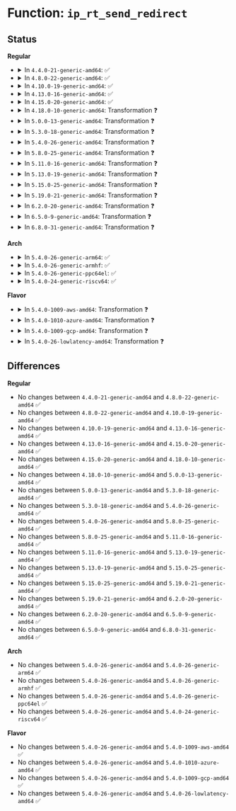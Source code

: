 # Function: <code>ip_rt_send_redirect</code>

## Status
<b>Regular</b>
<ul>
<li>
<details>
<summary>In <code>4.4.0-21-generic-amd64</code>: ✅</summary>

```c
void ip_rt_send_redirect(struct sk_buff * skb)
```

```json
{
  "name": "ip_rt_send_redirect",
  "collision_type": "Unique Global",
  "inline_type": "No",
  "funcs": [
    {
      "addr": 18446744071586543024,
      "name": "ip_rt_send_redirect",
      "external": true,
      "loc": "net/ipv4/route.c:835",
      "file": "net/ipv4/route.c",
      "inline": "seen, unknown",
      "caller_inline": [],
      "caller_func": [
        "net/ipv4/ip_forward.c:ip_forward"
      ]
    }
  ],
  "symbols": [
    {
      "addr": 18446744071586543024,
      "name": "ip_rt_send_redirect",
      "section": ".text",
      "bind": "STB_GLOBAL",
      "size": 614
    }
  ]
}
```
</details>
</li>
<li>
<details>
<summary>In <code>4.8.0-22-generic-amd64</code>: ✅</summary>

```c
void ip_rt_send_redirect(struct sk_buff * skb)
```

```json
{
  "name": "ip_rt_send_redirect",
  "collision_type": "Unique Global",
  "inline_type": "No",
  "funcs": [
    {
      "addr": 18446744071586986064,
      "name": "ip_rt_send_redirect",
      "external": true,
      "loc": "net/ipv4/route.c:841",
      "file": "net/ipv4/route.c",
      "inline": "seen, unknown",
      "caller_inline": [],
      "caller_func": [
        "net/ipv4/ip_forward.c:ip_forward"
      ]
    }
  ],
  "symbols": [
    {
      "addr": 18446744071586986064,
      "name": "ip_rt_send_redirect",
      "section": ".text",
      "bind": "STB_GLOBAL",
      "size": 613
    }
  ]
}
```
</details>
</li>
<li>
<details>
<summary>In <code>4.10.0-19-generic-amd64</code>: ✅</summary>

```c
void ip_rt_send_redirect(struct sk_buff * skb)
```

```json
{
  "name": "ip_rt_send_redirect",
  "collision_type": "Unique Global",
  "inline_type": "No",
  "funcs": [
    {
      "addr": 18446744071587181424,
      "name": "ip_rt_send_redirect",
      "external": true,
      "loc": "net/ipv4/route.c:847",
      "file": "net/ipv4/route.c",
      "inline": "seen, unknown",
      "caller_inline": [],
      "caller_func": [
        "net/ipv4/ip_forward.c:ip_forward"
      ]
    }
  ],
  "symbols": [
    {
      "addr": 18446744071587181424,
      "name": "ip_rt_send_redirect",
      "section": ".text",
      "bind": "STB_GLOBAL",
      "size": 613
    }
  ]
}
```
</details>
</li>
<li>
<details>
<summary>In <code>4.13.0-16-generic-amd64</code>: ✅</summary>

```c
void ip_rt_send_redirect(struct sk_buff * skb)
```

```json
{
  "name": "ip_rt_send_redirect",
  "collision_type": "Unique Global",
  "inline_type": "No",
  "funcs": [
    {
      "addr": 18446744071587303344,
      "name": "ip_rt_send_redirect",
      "external": true,
      "loc": "net/ipv4/route.c:865",
      "file": "net/ipv4/route.c",
      "inline": "seen, unknown",
      "caller_inline": [],
      "caller_func": [
        "net/ipv4/ip_forward.c:ip_forward"
      ]
    }
  ],
  "symbols": [
    {
      "addr": 18446744071587303344,
      "name": "ip_rt_send_redirect",
      "section": ".text",
      "bind": "STB_GLOBAL",
      "size": 637
    }
  ]
}
```
</details>
</li>
<li>
<details>
<summary>In <code>4.15.0-20-generic-amd64</code>: ✅</summary>

```c
void ip_rt_send_redirect(struct sk_buff * skb)
```

```json
{
  "name": "ip_rt_send_redirect",
  "collision_type": "Unique Global",
  "inline_type": "No",
  "funcs": [
    {
      "addr": 18446744071587825040,
      "name": "ip_rt_send_redirect",
      "external": true,
      "loc": "net/ipv4/route.c:872",
      "file": "net/ipv4/route.c",
      "inline": "seen, unknown",
      "caller_inline": [],
      "caller_func": [
        "net/ipv4/ip_forward.c:ip_forward"
      ]
    }
  ],
  "symbols": [
    {
      "addr": 18446744071587825040,
      "name": "ip_rt_send_redirect",
      "section": ".text",
      "bind": "STB_GLOBAL",
      "size": 637
    }
  ]
}
```
</details>
</li>
<li>
<details>
<summary>In <code>4.18.0-10-generic-amd64</code>: Transformation ❓</summary>

```c
void ip_rt_send_redirect(struct sk_buff * skb)
```

```json
{
  "name": "ip_rt_send_redirect",
  "collision_type": "Unique Global",
  "inline_type": "No",
  "funcs": [
    {
      "addr": 0,
      "name": "ip_rt_send_redirect",
      "external": true,
      "loc": "net/ipv4/route.c:860",
      "file": "net/ipv4/route.c",
      "inline": "seen, unknown",
      "caller_inline": [],
      "caller_func": [
        "net/ipv4/ip_forward.c:ip_forward"
      ]
    }
  ],
  "symbols": [
    {
      "addr": 18446744071588181714,
      "name": "ip_rt_send_redirect.cold.63",
      "section": ".text",
      "bind": "STB_LOCAL",
      "size": 73
    },
    {
      "addr": 18446744071588166944,
      "name": "ip_rt_send_redirect",
      "section": ".text",
      "bind": "STB_GLOBAL",
      "size": 557
    }
  ]
}
```
</details>
</li>
<li>
<details>
<summary>In <code>5.0.0-13-generic-amd64</code>: Transformation ❓</summary>

```c
void ip_rt_send_redirect(struct sk_buff * skb)
```

```json
{
  "name": "ip_rt_send_redirect",
  "collision_type": "Unique Global",
  "inline_type": "No",
  "funcs": [
    {
      "addr": 0,
      "name": "ip_rt_send_redirect",
      "external": true,
      "loc": "net/ipv4/route.c:860",
      "file": "net/ipv4/route.c",
      "inline": "seen, unknown",
      "caller_inline": [],
      "caller_func": [
        "net/ipv4/ip_forward.c:ip_forward"
      ]
    }
  ],
  "symbols": [
    {
      "addr": 18446744071588365698,
      "name": "ip_rt_send_redirect.cold.66",
      "section": ".text",
      "bind": "STB_LOCAL",
      "size": 73
    },
    {
      "addr": 18446744071588350976,
      "name": "ip_rt_send_redirect",
      "section": ".text",
      "bind": "STB_GLOBAL",
      "size": 574
    }
  ]
}
```
</details>
</li>
<li>
<details>
<summary>In <code>5.3.0-18-generic-amd64</code>: Transformation ❓</summary>

```c
void ip_rt_send_redirect(struct sk_buff * skb)
```

```json
{
  "name": "ip_rt_send_redirect",
  "collision_type": "Unique Global",
  "inline_type": "No",
  "funcs": [
    {
      "addr": 0,
      "name": "ip_rt_send_redirect",
      "external": true,
      "loc": "net/ipv4/route.c:869",
      "file": "net/ipv4/route.c",
      "inline": "seen, unknown",
      "caller_inline": [],
      "caller_func": [
        "net/ipv4/ip_forward.c:ip_forward"
      ]
    }
  ],
  "symbols": [
    {
      "addr": 18446744071588768333,
      "name": "ip_rt_send_redirect.cold",
      "section": ".text",
      "bind": "STB_LOCAL",
      "size": 75
    },
    {
      "addr": 18446744071588754160,
      "name": "ip_rt_send_redirect",
      "section": ".text",
      "bind": "STB_GLOBAL",
      "size": 593
    }
  ]
}
```
</details>
</li>
<li>
<details>
<summary>In <code>5.4.0-26-generic-amd64</code>: Transformation ❓</summary>

```c
void ip_rt_send_redirect(struct sk_buff * skb)
```

```json
{
  "name": "ip_rt_send_redirect",
  "collision_type": "Unique Global",
  "inline_type": "No",
  "funcs": [
    {
      "addr": 0,
      "name": "ip_rt_send_redirect",
      "external": true,
      "loc": "net/ipv4/route.c:871",
      "file": "net/ipv4/route.c",
      "inline": "seen, unknown",
      "caller_inline": [],
      "caller_func": [
        "net/ipv4/ip_forward.c:ip_forward"
      ]
    }
  ],
  "symbols": [
    {
      "addr": 18446744071588992018,
      "name": "ip_rt_send_redirect.cold",
      "section": ".text",
      "bind": "STB_LOCAL",
      "size": 75
    },
    {
      "addr": 18446744071588977776,
      "name": "ip_rt_send_redirect",
      "section": ".text",
      "bind": "STB_GLOBAL",
      "size": 598
    }
  ]
}
```
</details>
</li>
<li>
<details>
<summary>In <code>5.8.0-25-generic-amd64</code>: Transformation ❓</summary>

```c
void ip_rt_send_redirect(struct sk_buff * skb)
```

```json
{
  "name": "ip_rt_send_redirect",
  "collision_type": "Unique Global",
  "inline_type": "No",
  "funcs": [
    {
      "addr": 0,
      "name": "ip_rt_send_redirect",
      "external": true,
      "loc": "net/ipv4/route.c:872",
      "file": "net/ipv4/route.c",
      "inline": "seen, unknown",
      "caller_inline": [],
      "caller_func": [
        "net/ipv4/ip_forward.c:ip_forward"
      ]
    }
  ],
  "symbols": [
    {
      "addr": 18446744071589949899,
      "name": "ip_rt_send_redirect.cold",
      "section": ".text",
      "bind": "STB_LOCAL",
      "size": 74
    },
    {
      "addr": 18446744071589938032,
      "name": "ip_rt_send_redirect",
      "section": ".text",
      "bind": "STB_GLOBAL",
      "size": 577
    }
  ]
}
```
</details>
</li>
<li>
<details>
<summary>In <code>5.11.0-16-generic-amd64</code>: Transformation ❓</summary>

```c
void ip_rt_send_redirect(struct sk_buff * skb)
```

```json
{
  "name": "ip_rt_send_redirect",
  "collision_type": "Unique Global",
  "inline_type": "No",
  "funcs": [
    {
      "addr": 0,
      "name": "ip_rt_send_redirect",
      "external": true,
      "loc": "net/ipv4/route.c:872",
      "file": "net/ipv4/route.c",
      "inline": "seen, unknown",
      "caller_inline": [],
      "caller_func": [
        "net/ipv4/ip_forward.c:ip_forward"
      ]
    }
  ],
  "symbols": [
    {
      "addr": 18446744071591634083,
      "name": "ip_rt_send_redirect.cold",
      "section": ".text",
      "bind": "STB_LOCAL",
      "size": 74
    },
    {
      "addr": 18446744071589978928,
      "name": "ip_rt_send_redirect",
      "section": ".text",
      "bind": "STB_GLOBAL",
      "size": 591
    }
  ]
}
```
</details>
</li>
<li>
<details>
<summary>In <code>5.13.0-19-generic-amd64</code>: Transformation ❓</summary>

```c
void ip_rt_send_redirect(struct sk_buff * skb)
```

```json
{
  "name": "ip_rt_send_redirect",
  "collision_type": "Unique Global",
  "inline_type": "No",
  "funcs": [
    {
      "addr": 0,
      "name": "ip_rt_send_redirect",
      "external": true,
      "loc": "net/ipv4/route.c:856",
      "file": "net/ipv4/route.c",
      "inline": "seen, unknown",
      "caller_inline": [],
      "caller_func": [
        "net/ipv4/ip_forward.c:ip_forward"
      ]
    }
  ],
  "symbols": [
    {
      "addr": 18446744071591577484,
      "name": "ip_rt_send_redirect.cold",
      "section": ".text",
      "bind": "STB_LOCAL",
      "size": 75
    },
    {
      "addr": 18446744071589892752,
      "name": "ip_rt_send_redirect",
      "section": ".text",
      "bind": "STB_GLOBAL",
      "size": 602
    }
  ]
}
```
</details>
</li>
<li>
<details>
<summary>In <code>5.15.0-25-generic-amd64</code>: Transformation ❓</summary>

```c
void ip_rt_send_redirect(struct sk_buff * skb)
```

```json
{
  "name": "ip_rt_send_redirect",
  "collision_type": "Unique Global",
  "inline_type": "No",
  "funcs": [
    {
      "addr": 0,
      "name": "ip_rt_send_redirect",
      "external": true,
      "loc": "net/ipv4/route.c:871",
      "file": "net/ipv4/route.c",
      "inline": "seen, unknown",
      "caller_inline": [],
      "caller_func": [
        "net/ipv4/ip_forward.c:ip_forward"
      ]
    }
  ],
  "symbols": [
    {
      "addr": 18446744071592713834,
      "name": "ip_rt_send_redirect.cold",
      "section": ".text",
      "bind": "STB_LOCAL",
      "size": 112
    },
    {
      "addr": 18446744071590657472,
      "name": "ip_rt_send_redirect",
      "section": ".text",
      "bind": "STB_GLOBAL",
      "size": 618
    }
  ]
}
```
</details>
</li>
<li>
<details>
<summary>In <code>5.19.0-21-generic-amd64</code>: Transformation ❓</summary>

```c
void ip_rt_send_redirect(struct sk_buff * skb)
```

```json
{
  "name": "ip_rt_send_redirect",
  "collision_type": "Unique Global",
  "inline_type": "No",
  "funcs": [
    {
      "addr": 0,
      "name": "ip_rt_send_redirect",
      "external": true,
      "loc": "net/ipv4/route.c:874",
      "file": "net/ipv4/route.c",
      "inline": "seen, unknown",
      "caller_inline": [],
      "caller_func": [
        "net/ipv4/ip_forward.c:ip_forward"
      ]
    }
  ],
  "symbols": [
    {
      "addr": 18446744071594599858,
      "name": "ip_rt_send_redirect.cold",
      "section": ".text",
      "bind": "STB_LOCAL",
      "size": 114
    },
    {
      "addr": 18446744071592282368,
      "name": "ip_rt_send_redirect",
      "section": ".text",
      "bind": "STB_GLOBAL",
      "size": 676
    }
  ]
}
```
</details>
</li>
<li>
<details>
<summary>In <code>6.2.0-20-generic-amd64</code>: Transformation ❓</summary>

```c
void ip_rt_send_redirect(struct sk_buff * skb)
```

```json
{
  "name": "ip_rt_send_redirect",
  "collision_type": "Unique Global",
  "inline_type": "No",
  "funcs": [
    {
      "addr": 0,
      "name": "ip_rt_send_redirect",
      "external": true,
      "loc": "net/ipv4/route.c:874",
      "file": "net/ipv4/route.c",
      "inline": "seen, unknown",
      "caller_inline": [],
      "caller_func": [
        "net/ipv4/ip_forward.c:ip_forward"
      ]
    }
  ],
  "symbols": [
    {
      "addr": 18446744071596335431,
      "name": "ip_rt_send_redirect.cold",
      "section": ".text",
      "bind": "STB_LOCAL",
      "size": 38
    },
    {
      "addr": 18446744071594117856,
      "name": "ip_rt_send_redirect",
      "section": ".text",
      "bind": "STB_GLOBAL",
      "size": 742
    }
  ]
}
```
</details>
</li>
<li>
<details>
<summary>In <code>6.5.0-9-generic-amd64</code>: Transformation ❓</summary>

```c
void ip_rt_send_redirect(struct sk_buff * skb)
```

```json
{
  "name": "ip_rt_send_redirect",
  "collision_type": "Unique Global",
  "inline_type": "No",
  "funcs": [
    {
      "addr": 0,
      "name": "ip_rt_send_redirect",
      "external": true,
      "loc": "net/ipv4/route.c:874",
      "file": "net/ipv4/route.c",
      "inline": "seen, unknown",
      "caller_inline": [],
      "caller_func": [
        "net/ipv4/ip_forward.c:ip_forward"
      ]
    }
  ],
  "symbols": [
    {
      "addr": 18446744071596865093,
      "name": "ip_rt_send_redirect.cold",
      "section": ".text",
      "bind": "STB_LOCAL",
      "size": 38
    },
    {
      "addr": 18446744071594504848,
      "name": "ip_rt_send_redirect",
      "section": ".text",
      "bind": "STB_GLOBAL",
      "size": 745
    }
  ]
}
```
</details>
</li>
<li>
<details>
<summary>In <code>6.8.0-31-generic-amd64</code>: Transformation ❓</summary>

```c
void ip_rt_send_redirect(struct sk_buff * skb)
```

```json
{
  "name": "ip_rt_send_redirect",
  "collision_type": "Unique Global",
  "inline_type": "No",
  "funcs": [
    {
      "addr": 0,
      "name": "ip_rt_send_redirect",
      "external": true,
      "loc": "net/ipv4/route.c:874",
      "file": "net/ipv4/route.c",
      "inline": "seen, unknown",
      "caller_inline": [],
      "caller_func": [
        "net/ipv4/ip_forward.c:ip_forward"
      ]
    }
  ],
  "symbols": [
    {
      "addr": 18446744071597790210,
      "name": "ip_rt_send_redirect.cold",
      "section": ".text",
      "bind": "STB_LOCAL",
      "size": 38
    },
    {
      "addr": 18446744071595308016,
      "name": "ip_rt_send_redirect",
      "section": ".text",
      "bind": "STB_GLOBAL",
      "size": 745
    }
  ]
}
```
</details>
</li>
</ul>
<b>Arch</b>
<ul>
<li>
<details>
<summary>In <code>5.4.0-26-generic-arm64</code>: ✅</summary>

```c
void ip_rt_send_redirect(struct sk_buff * skb)
```

```json
{
  "name": "ip_rt_send_redirect",
  "collision_type": "Unique Global",
  "inline_type": "No",
  "funcs": [
    {
      "addr": 18446603336502582680,
      "name": "ip_rt_send_redirect",
      "external": true,
      "loc": "net/ipv4/route.c:871",
      "file": "net/ipv4/route.c",
      "inline": "seen, unknown",
      "caller_inline": [],
      "caller_func": [
        "net/ipv4/ip_forward.c:ip_forward"
      ]
    }
  ],
  "symbols": [
    {
      "addr": 18446603336502582680,
      "name": "ip_rt_send_redirect",
      "section": ".text",
      "bind": "STB_GLOBAL",
      "size": 604
    }
  ]
}
```
</details>
</li>
<li>
<details>
<summary>In <code>5.4.0-26-generic-armhf</code>: ✅</summary>

```c
void ip_rt_send_redirect(struct sk_buff * skb)
```

```json
{
  "name": "ip_rt_send_redirect",
  "collision_type": "Unique Global",
  "inline_type": "No",
  "funcs": [
    {
      "addr": 3235288060,
      "name": "ip_rt_send_redirect",
      "external": true,
      "loc": "net/ipv4/route.c:871",
      "file": "net/ipv4/route.c",
      "inline": "seen, unknown",
      "caller_inline": [],
      "caller_func": [
        "net/ipv4/ip_forward.c:ip_forward"
      ]
    }
  ],
  "symbols": [
    {
      "addr": 3235288060,
      "name": "ip_rt_send_redirect",
      "section": ".text",
      "bind": "STB_GLOBAL",
      "size": 624
    }
  ]
}
```
</details>
</li>
<li>
<details>
<summary>In <code>5.4.0-26-generic-ppc64el</code>: ✅</summary>

```c
void ip_rt_send_redirect(struct sk_buff * skb)
```

```json
{
  "name": "ip_rt_send_redirect",
  "collision_type": "Unique Global",
  "inline_type": "No",
  "funcs": [
    {
      "addr": 13835058055296169696,
      "name": "ip_rt_send_redirect",
      "external": true,
      "loc": "net/ipv4/route.c:871",
      "file": "net/ipv4/route.c",
      "inline": "seen, unknown",
      "caller_inline": [],
      "caller_func": [
        "net/ipv4/ip_forward.c:ip_forward"
      ]
    }
  ],
  "symbols": [
    {
      "addr": 13835058055296169696,
      "name": "ip_rt_send_redirect",
      "section": ".text",
      "bind": "STB_GLOBAL",
      "size": 812
    }
  ]
}
```
</details>
</li>
<li>
<details>
<summary>In <code>5.4.0-24-generic-riscv64</code>: ✅</summary>

```c
void ip_rt_send_redirect(struct sk_buff * skb)
```

```json
{
  "name": "ip_rt_send_redirect",
  "collision_type": "Unique Global",
  "inline_type": "No",
  "funcs": [
    {
      "addr": 18446743936278738018,
      "name": "ip_rt_send_redirect",
      "external": true,
      "loc": "net/ipv4/route.c:871",
      "file": "net/ipv4/route.c",
      "inline": "seen, unknown",
      "caller_inline": [],
      "caller_func": [
        "net/ipv4/ip_forward.c:ip_forward"
      ]
    }
  ],
  "symbols": [
    {
      "addr": 18446743936278738018,
      "name": "ip_rt_send_redirect",
      "section": ".text",
      "bind": "STB_GLOBAL",
      "size": 460
    }
  ]
}
```
</details>
</li>
</ul>
<b>Flavor</b>
<ul>
<li>
<details>
<summary>In <code>5.4.0-1009-aws-amd64</code>: Transformation ❓</summary>

```c
void ip_rt_send_redirect(struct sk_buff * skb)
```

```json
{
  "name": "ip_rt_send_redirect",
  "collision_type": "Unique Global",
  "inline_type": "No",
  "funcs": [
    {
      "addr": 0,
      "name": "ip_rt_send_redirect",
      "external": true,
      "loc": "net/ipv4/route.c:871",
      "file": "net/ipv4/route.c",
      "inline": "seen, unknown",
      "caller_inline": [],
      "caller_func": [
        "net/ipv4/ip_forward.c:ip_forward"
      ]
    }
  ],
  "symbols": [
    {
      "addr": 18446744071588598402,
      "name": "ip_rt_send_redirect.cold",
      "section": ".text",
      "bind": "STB_LOCAL",
      "size": 75
    },
    {
      "addr": 18446744071588584160,
      "name": "ip_rt_send_redirect",
      "section": ".text",
      "bind": "STB_GLOBAL",
      "size": 598
    }
  ]
}
```
</details>
</li>
<li>
<details>
<summary>In <code>5.4.0-1010-azure-amd64</code>: Transformation ❓</summary>

```c
void ip_rt_send_redirect(struct sk_buff * skb)
```

```json
{
  "name": "ip_rt_send_redirect",
  "collision_type": "Unique Global",
  "inline_type": "No",
  "funcs": [
    {
      "addr": 0,
      "name": "ip_rt_send_redirect",
      "external": true,
      "loc": "net/ipv4/route.c:871",
      "file": "net/ipv4/route.c",
      "inline": "seen, unknown",
      "caller_inline": [],
      "caller_func": [
        "net/ipv4/ip_forward.c:ip_forward"
      ]
    }
  ],
  "symbols": [
    {
      "addr": 18446744071588310386,
      "name": "ip_rt_send_redirect.cold",
      "section": ".text",
      "bind": "STB_LOCAL",
      "size": 75
    },
    {
      "addr": 18446744071588296144,
      "name": "ip_rt_send_redirect",
      "section": ".text",
      "bind": "STB_GLOBAL",
      "size": 598
    }
  ]
}
```
</details>
</li>
<li>
<details>
<summary>In <code>5.4.0-1009-gcp-amd64</code>: Transformation ❓</summary>

```c
void ip_rt_send_redirect(struct sk_buff * skb)
```

```json
{
  "name": "ip_rt_send_redirect",
  "collision_type": "Unique Global",
  "inline_type": "No",
  "funcs": [
    {
      "addr": 0,
      "name": "ip_rt_send_redirect",
      "external": true,
      "loc": "net/ipv4/route.c:871",
      "file": "net/ipv4/route.c",
      "inline": "seen, unknown",
      "caller_inline": [],
      "caller_func": [
        "net/ipv4/ip_forward.c:ip_forward"
      ]
    }
  ],
  "symbols": [
    {
      "addr": 18446744071589034578,
      "name": "ip_rt_send_redirect.cold",
      "section": ".text",
      "bind": "STB_LOCAL",
      "size": 75
    },
    {
      "addr": 18446744071589020336,
      "name": "ip_rt_send_redirect",
      "section": ".text",
      "bind": "STB_GLOBAL",
      "size": 598
    }
  ]
}
```
</details>
</li>
<li>
<details>
<summary>In <code>5.4.0-26-lowlatency-amd64</code>: Transformation ❓</summary>

```c
void ip_rt_send_redirect(struct sk_buff * skb)
```

```json
{
  "name": "ip_rt_send_redirect",
  "collision_type": "Unique Global",
  "inline_type": "No",
  "funcs": [
    {
      "addr": 0,
      "name": "ip_rt_send_redirect",
      "external": true,
      "loc": "net/ipv4/route.c:871",
      "file": "net/ipv4/route.c",
      "inline": "seen, unknown",
      "caller_inline": [],
      "caller_func": [
        "net/ipv4/ip_forward.c:ip_forward"
      ]
    }
  ],
  "symbols": [
    {
      "addr": 18446744071589073602,
      "name": "ip_rt_send_redirect.cold",
      "section": ".text",
      "bind": "STB_LOCAL",
      "size": 75
    },
    {
      "addr": 18446744071589058992,
      "name": "ip_rt_send_redirect",
      "section": ".text",
      "bind": "STB_GLOBAL",
      "size": 613
    }
  ]
}
```
</details>
</li>
</ul>

## Differences
<b>Regular</b>
<ul>
<li>
No changes between <code>4.4.0-21-generic-amd64</code> and <code>4.8.0-22-generic-amd64</code> ✅
</li>
<li>
No changes between <code>4.8.0-22-generic-amd64</code> and <code>4.10.0-19-generic-amd64</code> ✅
</li>
<li>
No changes between <code>4.10.0-19-generic-amd64</code> and <code>4.13.0-16-generic-amd64</code> ✅
</li>
<li>
No changes between <code>4.13.0-16-generic-amd64</code> and <code>4.15.0-20-generic-amd64</code> ✅
</li>
<li>
No changes between <code>4.15.0-20-generic-amd64</code> and <code>4.18.0-10-generic-amd64</code> ✅
</li>
<li>
No changes between <code>4.18.0-10-generic-amd64</code> and <code>5.0.0-13-generic-amd64</code> ✅
</li>
<li>
No changes between <code>5.0.0-13-generic-amd64</code> and <code>5.3.0-18-generic-amd64</code> ✅
</li>
<li>
No changes between <code>5.3.0-18-generic-amd64</code> and <code>5.4.0-26-generic-amd64</code> ✅
</li>
<li>
No changes between <code>5.4.0-26-generic-amd64</code> and <code>5.8.0-25-generic-amd64</code> ✅
</li>
<li>
No changes between <code>5.8.0-25-generic-amd64</code> and <code>5.11.0-16-generic-amd64</code> ✅
</li>
<li>
No changes between <code>5.11.0-16-generic-amd64</code> and <code>5.13.0-19-generic-amd64</code> ✅
</li>
<li>
No changes between <code>5.13.0-19-generic-amd64</code> and <code>5.15.0-25-generic-amd64</code> ✅
</li>
<li>
No changes between <code>5.15.0-25-generic-amd64</code> and <code>5.19.0-21-generic-amd64</code> ✅
</li>
<li>
No changes between <code>5.19.0-21-generic-amd64</code> and <code>6.2.0-20-generic-amd64</code> ✅
</li>
<li>
No changes between <code>6.2.0-20-generic-amd64</code> and <code>6.5.0-9-generic-amd64</code> ✅
</li>
<li>
No changes between <code>6.5.0-9-generic-amd64</code> and <code>6.8.0-31-generic-amd64</code> ✅
</li>
</ul>
<b>Arch</b>
<ul>
<li>
No changes between <code>5.4.0-26-generic-amd64</code> and <code>5.4.0-26-generic-arm64</code> ✅
</li>
<li>
No changes between <code>5.4.0-26-generic-amd64</code> and <code>5.4.0-26-generic-armhf</code> ✅
</li>
<li>
No changes between <code>5.4.0-26-generic-amd64</code> and <code>5.4.0-26-generic-ppc64el</code> ✅
</li>
<li>
No changes between <code>5.4.0-26-generic-amd64</code> and <code>5.4.0-24-generic-riscv64</code> ✅
</li>
</ul>
<b>Flavor</b>
<ul>
<li>
No changes between <code>5.4.0-26-generic-amd64</code> and <code>5.4.0-1009-aws-amd64</code> ✅
</li>
<li>
No changes between <code>5.4.0-26-generic-amd64</code> and <code>5.4.0-1010-azure-amd64</code> ✅
</li>
<li>
No changes between <code>5.4.0-26-generic-amd64</code> and <code>5.4.0-1009-gcp-amd64</code> ✅
</li>
<li>
No changes between <code>5.4.0-26-generic-amd64</code> and <code>5.4.0-26-lowlatency-amd64</code> ✅
</li>
</ul>
